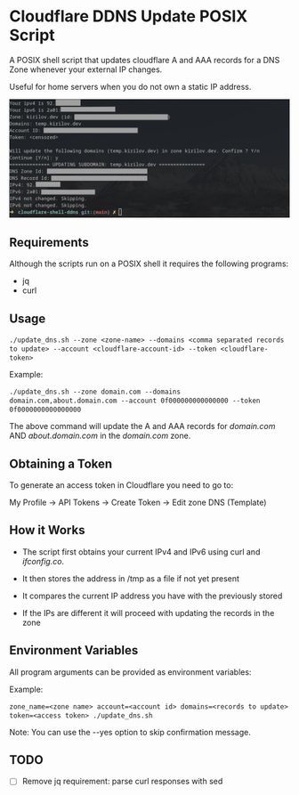 # Cloudflare DDNS Update POSIX Script

A POSIX shell script that updates cloudflare A and AAA records for a DNS Zone whenever your external IP changes.

Useful for home servers when you do not own a static IP address.

![Example Output](./example_output.png)

## Requirements

Although the scripts run on a POSIX shell it requires the following programs:

- jq
- curl

## Usage

```
./update_dns.sh --zone <zone-name> --domains <comma separated records to update> --account <cloudflare-account-id> --token <cloudflare-token>
```

Example:

```
./update_dns.sh --zone domain.com --domains domain.com,about.domain.com --account 0f000000000000000 --token 0f0000000000000000
```

The above command will update the A and AAA records for *domain.com* AND *about.domain.com* in the *domain.com* zone.



## Obtaining a Token

To generate an access token in Cloudflare you need to go to:

My Profile -> API Tokens -> Create Token -> Edit zone DNS (Template) 

## How it Works

* The script first obtains your current IPv4 and IPv6 using curl and *ifconfig.co*.

* It then stores the address in /tmp as a file if not yet present

* It compares the current IP address you have with the previously stored

* If the IPs are different it will proceed with updating the records in the zone

## Environment Variables

All program arguments can be provided as environment variables:

Example:

```
zone_name=<zone name> account=<account id> domains=<records to update> token=<access token> ./update_dns.sh
```

Note: You can use the --yes option to skip confirmation message.

## TODO

- [ ] Remove jq requirement: parse curl responses with sed